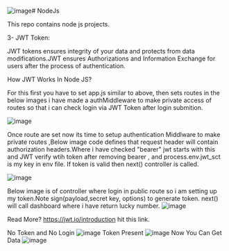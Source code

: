 ![image](https://github.com/MuhammadUmerHussain/NodeJs/assets/108338561/4e689735-7c72-486d-824a-b047b37469e6)# NodeJs

This repo contains node js projects.


3- JWT Token:

JWT tokens ensures integrity of your data and protects from data modifications.JWT ensures Authorizations and Information Exchange for users after the process of authentication.

How JWT Works In Node JS?

For this first you have to set app.js similar to above, then sets routes in the below images i have made a authMiddleware to make private access of routes so that i can check login via JWT Token after login submition.

![image](https://github.com/MuhammadUmerHussain/NodeJs/assets/108338561/bc042794-3b02-4caf-9d8b-5b9faab72217)

Once route are set now its time to setup authentication Middlware to make private routes ,Below image code defines that request header will contain authorization headers.Where i have checked "bearer" jwt starts with this and JWT verify wtih token after removing bearer , and process.env.jwt_sct is my key in env file. If token is valid then next() controller is called.

![image](https://github.com/MuhammadUmerHussain/NodeJs/assets/108338561/c255d268-c356-4fc4-b4a6-7aab94a7695f)

Below image is of controller where login in public route so i am setting up my token.Note sign(payload,secret key, options) to generate token.
next() will call dashboard where i have return lucky number.
![image](https://github.com/MuhammadUmerHussain/NodeJs/assets/108338561/e9c062ec-32eb-4867-abb9-152e66b56099)

Read More? https://jwt.io/introduction hit this link.


No Token and No Login
![image](https://github.com/MuhammadUmerHussain/NodeJs/assets/108338561/3a03cf7f-df04-47e3-9a50-5f830417509b)
Token Present
![image](https://github.com/MuhammadUmerHussain/NodeJs/assets/108338561/b7fae25c-ab2e-4c07-bcbb-2a562b92f97c)
Now You Can Get Data
![image](https://github.com/MuhammadUmerHussain/NodeJs/assets/108338561/64e51e34-434f-446c-bdb4-27bc781d9602)




